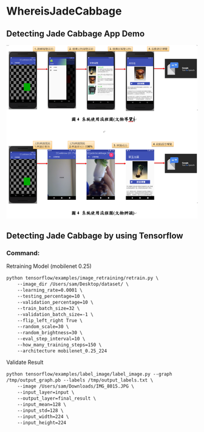 # WhereisJadeCabbage

## Detecting Jade Cabbage App Demo

![alt text](https://github.com/Baymaxteam/WhereisJadeCabbage/blob/master/Demo.PNG)

## Detecting Jade Cabbage by using Tensorflow 

### Command:

Retraining Model (mobilenet 0.25)
```
python tensorflow/examples/image_retraining/retrain.py \
    --image_dir /Users/sam/Desktop/dataset/ \
    --learning_rate=0.0001 \
    --testing_percentage=10 \
    --validation_percentage=10 \
    --train_batch_size=32 \
    --validation_batch_size=-1 \
    --flip_left_right True \
    --random_scale=30 \
    --random_brightness=30 \
    --eval_step_interval=10 \
    --how_many_training_steps=150 \
    --architecture mobilenet_0.25_224
```

Validate Result
```
python tensorflow/examples/label_image/label_image.py --graph /tmp/output_graph.pb --labels /tmp/output_labels.txt \
    --image /Users/sam/Downloads/IMG_8015.JPG \
    --input_layer=input \
    --output_layer=final_result \
    --input_mean=128 \
    --input_std=128 \
    --input_width=224 \
    --input_height=224
```
